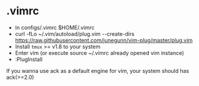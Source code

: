 # .vimrc

 - ln configs/.vimrc $HOME/.vimrc
 - curl -fLo ~/.vim/autoload/plug.vim --create-dirs https://raw.githubusercontent.com/junegunn/vim-plug/master/plug.vim
 - Install `tmux` >= v1.8 to your system
 - Enter vim (or execute source ~/.vimrc already opened vim instance)
 - :PlugInstall

If you wanna use ack as a default engine for vim, your system should has ack(>=2.0)
